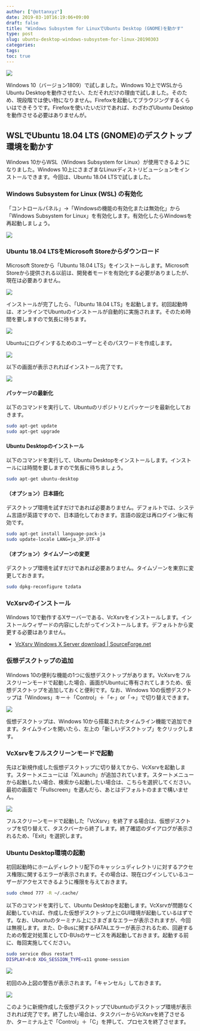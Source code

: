 ```yaml
---
author: ["@ottanxyz"]
date: 2019-03-10T16:19:06+09:00
draft: false
title: "Windows Subsystem for LinuxでUbuntu Desktop (GNOME)を動かす"
type: post
slug: ubuntu-desktop-windows-subsystem-for-linux-20190303
categories:
tags:
toc: true
---
```


![](/uploads/2019/03/190310-90fa5c4fa27f216f.jpg)

Windows 10（バージョン1809）で試しました。Windows 10上でWSLからUbuntu Desktopを動作させたい、ただそれだけの理由で試しました。そのため、現段階では使い物になりません。Firefoxを起動してブラウジングするくらいはできそうです。Firefoxを使いたいだけであれば、わざわざUbuntu Desktopを動作させる必要はありませんが。

## WSLでUbuntu 18.04 LTS (GNOME)のデスクトップ環境を動かす

Windows 10からWSL（Windows Subsystem for Linux）が使用できるようになりました。Windows 10上にさまざまなLinuxディストリビューションをインストールできます。今回は、Ubuntu 18.04 LTSで試しました。

### Windows Subsystem for Linux (WSL) の有効化

「コントロールパネル」→「Windowsの機能の有効化または無効化」から「Windows Subsystem for Linux」を有効化します。有効化したらWindowsを再起動しましょう。

![](/uploads/2019/03/190310-fcb85db6ace9f46d.jpg)

### Ubuntu 18.04 LTSをMicrosoft Storeからダウンロード

Microsoft Storeから「Ubuntu 18.04 LTS」をインストールします。Microsoft Storeから提供される以前は、開発者モードを有効化する必要がありましたが、現在は必要ありません。

![](/uploads/2019/03/190310-41eed16be16e8a4a.jpg)

インストールが完了したら、「Ubuntu 18.04 LTS」を起動します。初回起動時は、オンラインでUbuntuのインストールが自動的に実施されます。そのため時間を要しますので気長に待ちます。

![](/uploads/2019/03/190310-e49dd3d9c053bf09.jpg)

Ubuntuにログインするためのユーザーとそのパスワードを作成します。

![](/uploads/2019/03/190310-ef1cbfaf8258dc6b.jpg)

以下の画面が表示されればインストール完了です。

![](/uploads/2019/03/190310-50a9d44dbd9d7b10.jpg)

#### パッケージの最新化

以下のコマンドを実行して、Ubuntuのリポジトリとパッケージを最新化しておきます。

```bash
sudo apt-get update
sudo apt-get upgrade
```

#### Ubuntu Desktopのインストール

以下のコマンドを実行して、Ubuntu Desktopをインストールします。インストールには時間を要しますので気長に待ちましょう。

```bash
sudo apt-get ubuntu-desktop
```

#### （オプション）日本語化

デスクトップ環境を試すだけであれば必要ありません。デフォルトでは、システム言語が英語ですので、日本語化しておきます。言語の設定は再ログイン後に有効です。

```bash
sudo apt-get install language-pack-ja
sudo update-locale LANG=ja_JP.UTF-8
```

#### （オプション）タイムゾーンの変更

デスクトップ環境を試すだけであれば必要ありません。タイムゾーンを東京に変更しておきます。

```bash
sudo dpkg-reconfigure tzdata
```

### VcXsrvのインストール

Windows 10で動作するXサーバーである、VcXsrvをインストールします。インストールウィザードの内容にしたがってインストールします。デフォルトから変更する必要はありません。

- [VcXsrv Windows X Server download | SourceForge.net](https://sourceforge.net/projects/vcxsrv/)

### 仮想デスクトップの追加

Windows 10の便利な機能の1つに仮想デスクトップがあります。VcXsrvをフルスクリーンモードで起動した場合、画面がUbuntuに専有されてしまうため、仮想デスクトップを追加しておくと便利です。なお、Windows 10の仮想デスクトップは「Windows」キー＋「Control」＋「←」or「→」で切り替えできます。

![](/uploads/2019/03/190310-af9fc62449b50ace.jpg)

仮想デスクトップは、Windows 10から搭載されたタイムライン機能で追加できます。タイムラインを開いたら、左上の「新しいデスクトップ」をクリックします。

### VcXsrvをフルスクリーンモードで起動

先ほど新規作成した仮想デスクトップに切り替えてから、VcXsrvを起動します。スタートメニューには「XLaunch」が追加されています。スタートメニューから起動したい場合、検索から起動したい場合は、こちらを選択してください。最初の画面で「Fullscreen」を選んだら、あとはデフォルトのままで構いません。

![](/uploads/2019/03/190310-ca4501e628907cc4.jpg)

フルスクリーンモードで起動した「VcXsrv」を終了する場合は、仮想デスクトップを切り替えて、タスクバーから終了します。終了確認のダイアログが表示されるため、「Exit」を選択します。

### Ubuntu Desktop環境の起動

初回起動時にホームディレクトリ配下のキャッシュディレクトリに対するアクセス権限に関するエラーが表示されます。その場合は、現在ログインしているユーザーがアクセスできるように権限を与えておきます。

```bash
sudo chmod 777 -R ~/.cache/
```

以下のコマンドを実行して、Ubuntu Desktopを起動します。VcXsrvが問題なく起動していれば、作成した仮想デスクトップ上にGUI環境が起動しているはずです。なお、Ubuntuのターミナル上にさまざまなエラーが表示されますが、今回は無視します。また、D-Busに関するFATALエラーが表示されるため、回避するための暫定対処策としてD-BUsのサービスを再起動しておきます。起動する前に、毎回実施してください。

```bash
sudo service dbus restart 
DISPLAY=0:0 XDG_SESSION_TYPE=x11 gnome-session
```

![](/uploads/2019/03/190310-7334bc3c5ca6bf76.jpg)

初回のみ上図の警告が表示されます。「キャンセル」しておきます。

![](/uploads/2019/03/190310-62ef334d1cbf6ed1.jpg)

このように新規作成した仮想デスクトップでUbuntuのデスクトップ環境が表示されれば完了です。終了したい場合は、タスクバーからVcXsrvを終了させるか、ターミナル上で「Control」＋「C」を押して、プロセスを終了させます。
